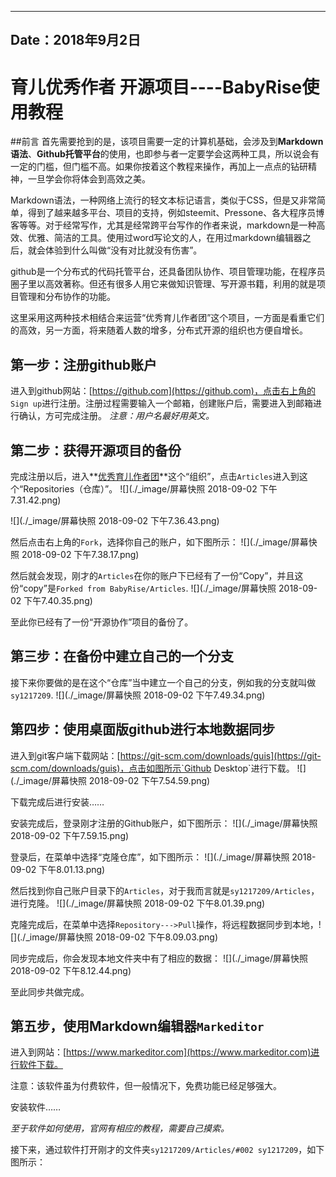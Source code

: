 
---
Date：2018年9月2日
---

# 育儿优秀作者 开源项目----BabyRise使用教程

##前言
首先需要抢到的是，该项目需要一定的计算机基础，会涉及到**Markdown语法**、**Github托管平台**的使用，也即参与者一定要学会这两种工具，所以说会有一定的门槛，但门槛不高。如果你按着这个教程来操作，再加上一点点的钻研精神，一旦学会你将体会到高效之美。

Markdown语法，一种网络上流行的轻文本标记语言，类似于CSS，但是又非常简单，得到了越来越多平台、项目的支持，例如steemit、Pressone、各大程序员博客等等。对于经常写作，尤其是经常跨平台写作的作者来说，markdown是一种高效、优雅、简洁的工具。使用过word写论文的人，在用过markdown编辑器之后，就会体验到什么叫做“没有对比就没有伤害”。

github是一个分布式的代码托管平台，还具备团队协作、项目管理功能，在程序员圈子里以高效著称。但还有很多人用它来做知识管理、写开源书籍，利用的就是项目管理和分布协作的功能。

这里采用这两种技术相结合来运营“优秀育儿作者团”这个项目，一方面是看重它们的高效，另一方面，将来随着人数的增多，分布式开源的组织也方便自增长。

## 第一步：注册github账户
进入到github网站：[https://github.com](https://github.com)，点击右上角的 `Sign up`进行注册。注册过程需要输入一个邮箱，创建账户后，需要进入到邮箱进行确认，方可完成注册。
*注意：用户名最好用英文。*

## 第二步：获得开源项目的备份
完成注册以后，进入**[优秀育儿作者团](https://github.com/BabyRise)**这个“组织”，点击`Articles`进入到这个“Repositories（仓库）”。
![](./_image/屏幕快照 2018-09-02 下午7.31.42.png)

![](./_image/屏幕快照 2018-09-02 下午7.36.43.png)

然后点击右上角的`Fork`，选择你自己的账户，如下图所示：
![](./_image/屏幕快照 2018-09-02 下午7.38.17.png)

然后就会发现，刚才的`Articles`在你的账户下已经有了一份“Copy”，并且这份“copy”是`Forked from BabyRise/Articles`.
![](./_image/屏幕快照 2018-09-02 下午7.40.35.png)

至此你已经有了一份“开源协作”项目的备份了。
## 第三步：在备份中建立自己的一个分支
接下来你要做的是在这个“仓库”当中建立一个自己的分支，例如我的分支就叫做`sy1217209`.
![](./_image/屏幕快照 2018-09-02 下午7.49.34.png)

## 第四步：使用桌面版github进行本地数据同步

进入到git客户端下载网站：[https://git-scm.com/downloads/guis](https://git-scm.com/downloads/guis)，点击如图所示`Github Desktop`进行下载。
![](./_image/屏幕快照 2018-09-02 下午7.54.59.png)

下载完成后进行安装……

安装完成后，登录刚才注册的Github账户，如下图所示：
![](./_image/屏幕快照 2018-09-02 下午7.59.15.png)

登录后，在菜单中选择“克隆仓库”，如下图所示：
![](./_image/屏幕快照 2018-09-02 下午8.01.13.png)

然后找到你自己账户目录下的`Articles`，对于我而言就是`sy1217209/Articles`，进行克隆。
![](./_image/屏幕快照 2018-09-02 下午8.01.39.png)

克隆完成后，在菜单中选择`Repository--->Pull`操作，将远程数据同步到本地，![](./_image/屏幕快照 2018-09-02 下午8.09.03.png)

同步完成后，你会发现本地文件夹中有了相应的数据：
![](./_image/屏幕快照 2018-09-02 下午8.12.44.png)

至此同步共做完成。

## 第五步，使用Markdown编辑器`Markeditor`
进入到网站：[https://www.markeditor.com](https://www.markeditor.com)进行软件下载。

注意：该软件虽为付费软件，但一般情况下，免费功能已经足够强大。

安装软件……

*至于软件如何使用，官网有相应的教程，需要自己摸索。*

接下来，通过软件打开刚才的文件夹`sy1217209/Articles/#002 sy1217209`，如下图所示：


